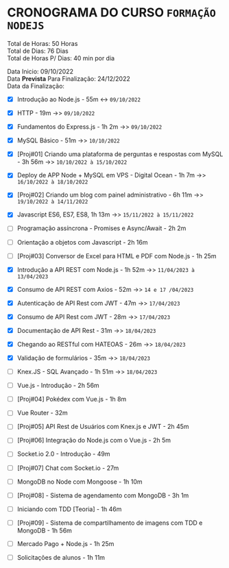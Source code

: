# CRONOGRAMA DO CURSO `FORMAÇÃO NODEJS`

Total de Horas: 50 Horas  
Total de Dias: 76 Dias  
Total de Horas P/ Dias: 40 min por dia

Data Inicio: 09/10/2022  
Data <strong>Prevista</strong> Para Finalização: 24/12/2022  
Data da Finalização:

- [x] Introdução ao Node.js - 55m <-> `09/10/2022`

- [x] HTTP - 19m ->> `09/10/2022`

- [x] Fundamentos do Express.js - 1h 2m ->> `09/10/2022`

- [x] MySQL Básico - 51m ->> `10/10/2022`

- [x] [Proj#01] Criando uma plataforma de perguntas e respostas
      com MySQL - 3h 56m ->> `10/10/2022 à 15/10/2022`

- [x] Deploy de APP Node + MySQL em VPS - Digital Ocean - 1h 7m ->> `16/10/2022 à 18/10/2022`

- [x] [Proj#02] Criando um blog com painel administrativo - 6h 11m ->> `19/10/2022 à 14/11/2022`

- [x] Javascript ES6, ES7, ES8, 1h 13m ->> `15/11/2022 à 15/11/2022`

- [ ] Programação assíncrona - Promises e Async/Await - 2h 2m

- [ ] Orientação a objetos com Javascript - 2h 16m

- [ ] [Proj#03] Conversor de Excel para HTML e PDF com Node.js - 1h 25m
- [x] Introdução a API REST com Node.js - 1h 52m ->> `11/04/2023 à 13/04/2023`

- [x] Consumo de API REST com Axios - 52m ->> `14 e 17 /04/2023`

- [x] Autenticação de API Rest com JWT - 47m ->> `17/04/2023`

- [x] Consumo de API Rest com JWT - 28m ->> `17/04/2023`

- [x] Documentação de API Rest - 31m ->> `18/04/2023`

- [x] Chegando ao RESTful com HATEOAS - 26m ->> `18/04/2023`

- [x] Validação de formulários - 35m ->> `18/04/2023`

- [ ] Knex.JS - SQL Avançado - 1h 51m ->> `18/04/2023`

- [ ] Vue.js - Introdução - 2h 56m

- [ ] [Proj#04] Pokédex com Vue.js - 1h 8m

- [ ] Vue Router - 32m

- [ ] [Proj#05] API Rest de Usuários com Knex.js e JWT -
      2h 45m
- [ ] [Proj#06] Integração do Node.js com o Vue.js - 2h 5m

- [ ] Socket.io 2.0 - Introdução - 49m

- [ ] [Proj#07] Chat com Socket.io - 27m

- [ ] MongoDB no Node com Mongoose - 1h 10m

- [ ] [Proj#08] - Sistema de agendamento com MongoDB - 3h
      1m
- [ ] Iniciando com TDD [Teoria] - 1h 46m

- [ ] [Proj#09] - Sistema de compartilhamento de imagens com TDD e MongoDB - 1h 56m

- [ ] Mercado Pago + Node.js - 1h 25m

- [ ] Solicitações de alunos - 1h 11m
